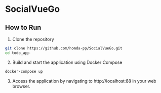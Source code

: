 # SocialVueGo

## How to Run

1. Clone the repository
```bash
git clone https://github.com/honda-pp/SocialVueGo.git
cd todo_app
```

2. Build and start the application using Docker Compose
```bash
docker-compose up
```

3. Access the application by navigating to http://localhost:88 in your web browser.
